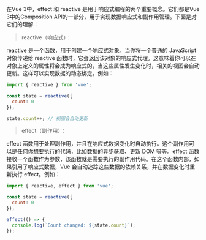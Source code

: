 在Vue 3中，effect 和 reactive 是用于响应式编程的两个重要概念。它们都是Vue 3中的Composition API的一部分，用于实现数据响应式和副作用管理。下面是对它们的理解：

> reactive（响应式）：

reactive 是一个函数，用于创建一个响应式对象。当你将一个普通的 JavaScript 对象传递给 reactive 函数时，它会返回该对象的响应式代理。这意味着你可以在对象上定义的属性将会成为响应式的，当这些属性发生变化时，相关的视图会自动更新。这样可以实现数据的动态绑定。例如：

```javascript
import { reactive } from 'vue';

const state = reactive({
  count: 0
});

state.count++; // 视图会自动更新
```

> effect（副作用）：

effect 函数用于处理副作用，并且在响应式数据变化时自动执行。这个副作用可以是任何你想要执行的代码，比如数据的异步获取、更新 DOM 等等。effect 函数接收一个函数作为参数，该函数就是需要执行的副作用代码。在这个函数内部，如果引用了响应式数据，Vue 会自动追踪这些数据的依赖关系，并在数据变化时重新执行 effect。例如：

```javascript
import { reactive, effect } from 'vue';

const state = reactive({
  count: 0
});

effect(() => {
  console.log(`Count changed: ${state.count}`);
});
```